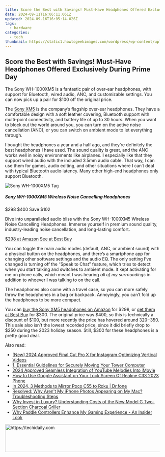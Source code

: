 ```yaml
---
title: Score the Best with Savings! Must-Have Headphones Offered Exclusively During Prime Day
date: 2024-09-11T16:06:11.061Z
updated: 2024-09-16T16:05:14.026Z
tags:
  - hardware
categories:
  - tech
thumbnail: https://static1.howtogeekimages.com/wordpress/wp-content/uploads/2022/09/sony-wh-1000xm5-outside.jpg
---
```


## Score the Best with Savings! Must-Have Headphones Offered Exclusively During Prime Day

The Sony WH-1000XM5 is a fantastic pair of over-ear headphones, with support for Bluetooth, wired audio, ANC, and customizable settings. You can now pick up a pair for $100 off the original price.

 The [Sony XM5](https://www.amazon.com/Sony-WH-1000XM5-Canceling-Headphones-Hands-Free/dp/B09XS7JWHH/?tag=htgprimedaysite-20) is the company’s flagship over-ear headphones. They have a comfortable design with a soft leather covering, Bluetooth support with multi-point connectivity, and battery life of up to 30 hours. When you want to block out the world around you, you can turn on the active noise cancellation (ANC), or you can switch on ambient mode to let everything through.

 I bought the headphones a year and a half ago, and they’re definitely the best headphones I have used. The sound quality is great, and the ANC works well in noisy environments like airplanes. I especially like that they support wired audio with the included 3.5mm audio cable. That way, I can use them for games, audio editing, and other situations where I can’t deal with typical Bluetooth audio latency. Many other high-end headphones only support Bluetooth.

![Sony WH-1000XM5 Tag](https://static1.howtogeekimages.com/wordpress/wp-content/uploads/2023/12/sony-wh-1000xm5-tag.png) 

#####  Sony WH-1000XM5 Wireless Noise Cancelling Headphones

$298 $400 Save $102 

Dive into unparalleled audio bliss with the Sony WH-1000XM5 Wireless Noise Cancelling Headphones. Immerse yourself in premium sound quality, industry-leading noise cancellation, and long-lasting comfort.

[$298 at Amazon](https://amazon.com/dp/B09XS7JWHH?tag=htgprimedaysite-20) [See at Best Buy](https://howl.me/cmGojsZ1fG3) 

 You can toggle the main audio modes (default, ANC, or ambient sound) with a physical button on the headphones, and there’s a smartphone app for changing other software settings and the audio EQ. The only setting I’ve changed is turning off the “Speak to Chat” feature, which tries to detect when you start talking and switches to ambient mode. It kept activating for me on phone calls, which meant I was hearing _all of my surroundings_ in addition to whoever I was talking to on the call.

 The headphones also come with a travel case, so you can more safely throw the headphones in a bag or backpack. Annoyingly, you can’t fold up the headphones to be more compact.

 You can [buy the Sony XM5 headphones on Amazon](https://www.amazon.com/Sony-WH-1000XM5-Canceling-Headphones-Hands-Free/dp/B09XS7JWHH/?tag=htgprimedaysite-20) for $298, or [get them at Best Buy](https://howl.me/cmGojsZ1fG3) for $300\. The original price was $400, so this is technically a discount of $100, but more recently the price has hovered around $320-$350\. This sale also isn’t the lowest recorded price, since it did briefly drop to $250 during the 2023 holiday season. Still, $300 for these headphones is a pretty good deal.

<ins class="adsbygoogle"
     style="display:block"
     data-ad-format="autorelaxed"
     data-ad-client="ca-pub-7571918770474297"
     data-ad-slot="1223367746"></ins>

<ins class="adsbygoogle"
     style="display:block"
     data-ad-client="ca-pub-7571918770474297"
     data-ad-slot="8358498916"
     data-ad-format="auto"
     data-full-width-responsive="true"></ins>

<span class="atpl-alsoreadstyle">Also read:</span>
<div><ul>
<li><a href="https://instagram-video-files.techidaily.com/new-2024-approved-final-cut-pro-x-for-instagram-optimizing-vertical-videos/"><u>[New] 2024 Approved Final Cut Pro X for Instagram Optimizing Vertical Videos</u></a></li>
<li><a href="https://hardware-reviews.techidaily.com/1-essential-guidelines-for-securely-moving-your-tower-computer/"><u>1. Essential Guidelines for Securely Moving Your Tower Computer</u></a></li>
<li><a href="https://youtube-blog.techidaily.com/approved-seamless-integration-of-youtube-melodies-into-imovie/"><u>2024 Approved Seamless Integration of YouTube Melodies Into iMovie</u></a></li>
<li><a href="https://easy-unlock-android.techidaily.com/how-to-use-google-assistant-on-your-lock-screen-of-realme-c33-2023-phone-by-drfone-android/"><u>How to Use Google Assistant on Your Lock Screen Of Realme C33 2023 Phone</u></a></li>
<li><a href="https://screen-mirror.techidaily.com/in-2024-3-methods-to-mirror-poco-c55-to-roku-drfone-by-drfone-android/"><u>In 2024, 3 Methods to Mirror Poco C55 to Roku | Dr.fone</u></a></li>
<li><a href="https://blog-min.techidaily.com/resolved-why-arent-my-iphone-photos-appearing-on-my-mac-troubleshooting-steps/"><u>Resolved: Why Aren't My iPhone Photos Appearing on My Mac? Troubleshooting Steps</u></a></li>
<li><a href="https://hardware-reviews.techidaily.com/why-invest-in-luxury-understanding-costs-of-the-new-model-g-two-section-charcoal-griller/"><u>Why Invest in Luxury? Understanding Costs of the New Model G Two-Section Charcoal Griller</u></a></li>
<li><a href="https://hardware-reviews.techidaily.com/why-paddle-controllers-enhance-my-gaming-experience-an-insider-look/"><u>Why Paddle Controllers Enhance My Gaming Experience - An Insider Look</u></a></li>
</ul></div>

<!-- affiliate ads begin -->
<a href="https://unicoeye.pxf.io/c/5597632/2134491/18498" target="_top" id="2134491">
  <img src="//a.impactradius-go.com/display-ad/18498-2134491" border="0" alt="https://techidaily.com" width="728" height="90"/>
</a>
<img height="0" width="0" src="https://unicoeye.pxf.io/i/5597632/2134491/18498" style="position:absolute;visibility:hidden;" border="0" />
<!-- affiliate ads end -->

